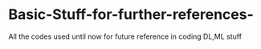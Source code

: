 # Basic-Stuff-for-further-references-
All the codes used until now for future reference in coding DL,ML stuff

